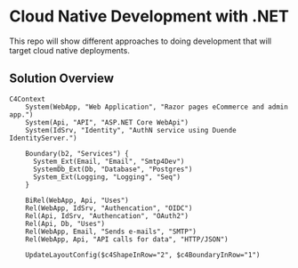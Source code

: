 # Cloud Native Development with .NET

This repo will show different approaches to doing development that will target cloud native deployments.

## Solution Overview

```mermaid
C4Context
    System(WebApp, "Web Application", "Razor pages eCommerce and admin app.")
    System(Api, "API", "ASP.NET Core WebApi")
    System(IdSrv, "Identity", "AuthN service using Duende IdentityServer.")

    Boundary(b2, "Services") {
      System_Ext(Email, "Email", "Smtp4Dev")
      SystemDb_Ext(Db, "Database", "Postgres")
      System_Ext(Logging, "Logging", "Seq")
    }
      
    BiRel(WebApp, Api, "Uses")
    Rel(WebApp, IdSrv, "Authencation", "OIDC")
    Rel(Api, IdSrv, "Authencation", "OAuth2")
    Rel(Api, Db, "Uses")
    Rel(WebApp, Email, "Sends e-mails", "SMTP")
    Rel(WebApp, Api, "API calls for data", "HTTP/JSON")
      
    UpdateLayoutConfig($c4ShapeInRow="2", $c4BoundaryInRow="1")
```

